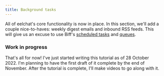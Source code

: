 ```yaml
---
title: Background tasks
---
```


All of eelchat's core functionality is now in place. In this section, we'll add a couple
nice-to-haves: weekly digest emails and inbound RSS feeds. This will give us an excuse
to use Biff's [scheduled tasks](https://biffweb.com/docs/reference/scheduled-tasks/) and
[queues](https://biffweb.com/docs/reference/queues/).

### Work in progress

That's all for now! I've just started writing this tutorial as of
28 October 2022. I'm planning to have the first draft of it complete by the end of
November. After the tutorial is complete, I'll make videos to go along with it.
